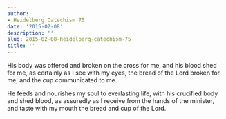```yaml
---
author:
- Heidelberg Catechism 75
date: '2015-02-08'
description: ''
slug: 2015-02-08-heidelberg-catechism-75
title: ''
---
```

His body was offered and broken on the cross for me, and his blood shed for me, as certainly as I see with my eyes, the bread of the Lord broken for me, and the cup communicated to me.

He feeds and nourishes my soul to everlasting life, with his crucified body and shed blood, as assuredly as I receive from the hands of the minister, and taste with my mouth the bread and cup of the Lord.



